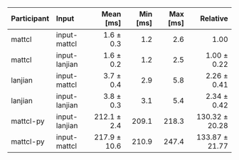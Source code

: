 | Participant | Input | Mean [ms] | Min [ms] | Max [ms] | Relative |
|:---|:---|---:|---:|---:|---:|
| mattcl | input-mattcl | 1.6 ± 0.3 | 1.2 | 2.6 | 1.00 |
| mattcl | input-lanjian | 1.6 ± 0.2 | 1.2 | 2.5 | 1.00 ± 0.22 |
| lanjian | input-mattcl | 3.7 ± 0.4 | 2.9 | 5.8 | 2.26 ± 0.41 |
| lanjian | input-lanjian | 3.8 ± 0.3 | 3.1 | 5.4 | 2.34 ± 0.42 |
| mattcl-py | input-lanjian | 212.1 ± 2.4 | 209.1 | 218.3 | 130.32 ± 20.28 |
| mattcl-py | input-mattcl | 217.9 ± 10.6 | 210.9 | 247.4 | 133.87 ± 21.77 |
